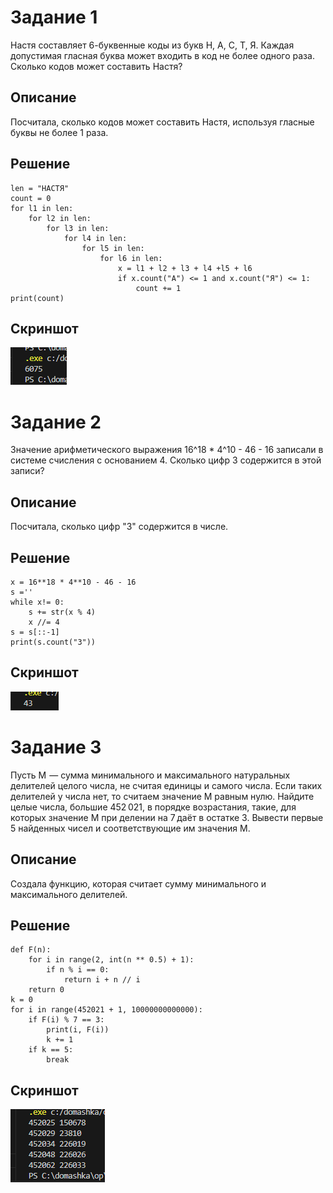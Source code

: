 # Задание 1
Настя составляет 6-буквенные коды из букв Н, А, С, Т, Я. Каждая допустимая гласная буква может входить в код не более одного раза. Сколько кодов может составить Настя?
## Описание
Посчитала, сколько кодов может составить Настя, используя гласные буквы не более 1 раза.
## Решение
```
len = "НАСТЯ"
count = 0
for l1 in len:
    for l2 in len:
        for l3 in len:
            for l4 in len:
                for l5 in len:
                    for l6 in len:
                        x = l1 + l2 + l3 + l4 +l5 + l6
                        if x.count("А") <= 1 and x.count("Я") <= 1:
                            count += 1
print(count)
```
## Скриншот
![](1.png)
# Задание 2
Значение арифметического выражения 16^18 * 4^10 - 46 - 16 записали в системе счисления с основанием 4. Сколько цифр 3 содержится в этой записи?
## Описание
Посчитала, сколько цифр "3" содержится в числе.
## Решение
```
x = 16**18 * 4**10 - 46 - 16
s =''
while x!= 0:
    s += str(x % 4)
    x //= 4
s = s[::-1]
print(s.count("3"))
```
## Скриншот
![](2.png)
# Задание 3
Пусть 
M  — сумма минимального и максимального натуральных делителей целого числа, не считая единицы и самого числа. Если таких делителей у числа нет, то считаем значение M равным нулю. Найдите целые числа, большие 452 021, в порядке возрастания, такие, для которых значение 
M при делении на 7 даёт в остатке 3. Вывести первые 5 найденных чисел и соответствующие им значения M.
## Описание
Создала функцию, которая считает сумму минимального и максимального делителей.
## Решение
```
def F(n): 
    for i in range(2, int(n ** 0.5) + 1):
        if n % i == 0:
            return i + n // i
    return 0
k = 0
for i in range(452021 + 1, 10000000000000):
    if F(i) % 7 == 3:
        print(i, F(i))
        k += 1
    if k == 5: 
        break
```
## Скриншот
![](3.png)
